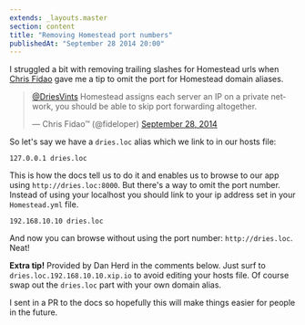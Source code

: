 ```yaml
---
extends: _layouts.master
section: content
title: "Removing Homestead port numbers"
publishedAt: "September 28 2014 20:00"
---
```

I struggled a bit with removing trailing slashes for Homestead urls when [Chris Fidao](https://twitter.com/fideloper) gave me a tip to omit the port for Homestead domain aliases.<!--more-->

<div class="twitter-quote">
    <blockquote class="twitter-tweet" lang="en"><p><a href="https://twitter.com/DriesVints">@DriesVints</a> Homestead assigns each server an IP on a private network, you should be able to skip port forwarding altogether.</p>&mdash; Chris Fidao™ (@fideloper) <a href="https://twitter.com/fideloper/status/516240175345967104">September 28, 2014</a></blockquote>
    <script async src="//platform.twitter.com/widgets.js" charset="utf-8"></script>
</div>

So let's say we have a `dries.loc` alias which we link to in our hosts file:

```
127.0.0.1 dries.loc
```

This is how the docs tell us to do it and enables us to browse to our app using `http://dries.loc:8000`. But there's a way to omit the port number. Instead of using your localhost you should link to your ip address set in your `Homestead.yml` file.

```
192.168.10.10 dries.loc
```

And now you can browse without using the port number: `http://dries.loc`. Neat!

**Extra tip!** Provided by Dan Herd in the comments below. Just surf to `dries.loc.192.168.10.10.xip.io` to avoid editing your hosts file. Of course swap out the `dries.loc` part with your own domain alias.

I sent in a PR to the docs so hopefully this will make things easier for people in the future.
